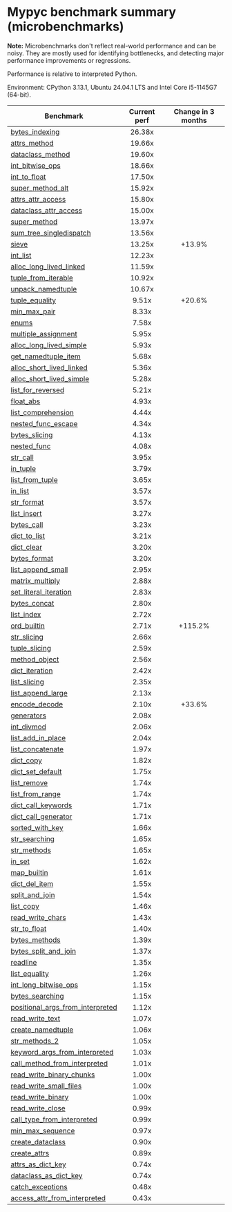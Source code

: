 # Mypyc benchmark summary (microbenchmarks)

**Note:** Microbenchmarks don't reflect real-world performance and can be noisy.
           They are mostly used for identifying bottlenecks, and detecting major performance
           improvements or regressions.

Performance is relative to interpreted Python.

Environment: CPython 3.13.1, Ubuntu 24.04.1 LTS and Intel Core i5-1145G7 (64-bit).

| Benchmark | Current perf | Change in 3 months |
| --- | :---: | :---: |
| [bytes_indexing](benchmarks/bytes_indexing.md) | 26.38x |  |
| [attrs_method](benchmarks/attrs_method.md) | 19.66x |  |
| [dataclass_method](benchmarks/dataclass_method.md) | 19.60x |  |
| [int_bitwise_ops](benchmarks/int_bitwise_ops.md) | 18.66x |  |
| [int_to_float](benchmarks/int_to_float.md) | 17.50x |  |
| [super_method_alt](benchmarks/super_method_alt.md) | 15.92x |  |
| [attrs_attr_access](benchmarks/attrs_attr_access.md) | 15.80x |  |
| [dataclass_attr_access](benchmarks/dataclass_attr_access.md) | 15.00x |  |
| [super_method](benchmarks/super_method.md) | 13.97x |  |
| [sum_tree_singledispatch](benchmarks/sum_tree_singledispatch.md) | 13.56x |  |
| [sieve](benchmarks/sieve.md) | 13.25x | +13.9% |
| [int_list](benchmarks/int_list.md) | 12.23x |  |
| [alloc_long_lived_linked](benchmarks/alloc_long_lived_linked.md) | 11.59x |  |
| [tuple_from_iterable](benchmarks/tuple_from_iterable.md) | 10.92x |  |
| [unpack_namedtuple](benchmarks/unpack_namedtuple.md) | 10.67x |  |
| [tuple_equality](benchmarks/tuple_equality.md) | 9.51x | +20.6% |
| [min_max_pair](benchmarks/min_max_pair.md) | 8.33x |  |
| [enums](benchmarks/enums.md) | 7.58x |  |
| [multiple_assignment](benchmarks/multiple_assignment.md) | 5.95x |  |
| [alloc_long_lived_simple](benchmarks/alloc_long_lived_simple.md) | 5.93x |  |
| [get_namedtuple_item](benchmarks/get_namedtuple_item.md) | 5.68x |  |
| [alloc_short_lived_linked](benchmarks/alloc_short_lived_linked.md) | 5.36x |  |
| [alloc_short_lived_simple](benchmarks/alloc_short_lived_simple.md) | 5.28x |  |
| [list_for_reversed](benchmarks/list_for_reversed.md) | 5.21x |  |
| [float_abs](benchmarks/float_abs.md) | 4.93x |  |
| [list_comprehension](benchmarks/list_comprehension.md) | 4.44x |  |
| [nested_func_escape](benchmarks/nested_func_escape.md) | 4.34x |  |
| [bytes_slicing](benchmarks/bytes_slicing.md) | 4.13x |  |
| [nested_func](benchmarks/nested_func.md) | 4.08x |  |
| [str_call](benchmarks/str_call.md) | 3.95x |  |
| [in_tuple](benchmarks/in_tuple.md) | 3.79x |  |
| [list_from_tuple](benchmarks/list_from_tuple.md) | 3.65x |  |
| [in_list](benchmarks/in_list.md) | 3.57x |  |
| [str_format](benchmarks/str_format.md) | 3.57x |  |
| [list_insert](benchmarks/list_insert.md) | 3.27x |  |
| [bytes_call](benchmarks/bytes_call.md) | 3.23x |  |
| [dict_to_list](benchmarks/dict_to_list.md) | 3.21x |  |
| [dict_clear](benchmarks/dict_clear.md) | 3.20x |  |
| [bytes_format](benchmarks/bytes_format.md) | 3.20x |  |
| [list_append_small](benchmarks/list_append_small.md) | 2.95x |  |
| [matrix_multiply](benchmarks/matrix_multiply.md) | 2.88x |  |
| [set_literal_iteration](benchmarks/set_literal_iteration.md) | 2.83x |  |
| [bytes_concat](benchmarks/bytes_concat.md) | 2.80x |  |
| [list_index](benchmarks/list_index.md) | 2.72x |  |
| [ord_builtin](benchmarks/ord_builtin.md) | 2.71x | +115.2% |
| [str_slicing](benchmarks/str_slicing.md) | 2.66x |  |
| [tuple_slicing](benchmarks/tuple_slicing.md) | 2.59x |  |
| [method_object](benchmarks/method_object.md) | 2.56x |  |
| [dict_iteration](benchmarks/dict_iteration.md) | 2.42x |  |
| [list_slicing](benchmarks/list_slicing.md) | 2.35x |  |
| [list_append_large](benchmarks/list_append_large.md) | 2.13x |  |
| [encode_decode](benchmarks/encode_decode.md) | 2.10x | +33.6% |
| [generators](benchmarks/generators.md) | 2.08x |  |
| [int_divmod](benchmarks/int_divmod.md) | 2.06x |  |
| [list_add_in_place](benchmarks/list_add_in_place.md) | 2.04x |  |
| [list_concatenate](benchmarks/list_concatenate.md) | 1.97x |  |
| [dict_copy](benchmarks/dict_copy.md) | 1.82x |  |
| [dict_set_default](benchmarks/dict_set_default.md) | 1.75x |  |
| [list_remove](benchmarks/list_remove.md) | 1.74x |  |
| [list_from_range](benchmarks/list_from_range.md) | 1.74x |  |
| [dict_call_keywords](benchmarks/dict_call_keywords.md) | 1.71x |  |
| [dict_call_generator](benchmarks/dict_call_generator.md) | 1.71x |  |
| [sorted_with_key](benchmarks/sorted_with_key.md) | 1.66x |  |
| [str_searching](benchmarks/str_searching.md) | 1.65x |  |
| [str_methods](benchmarks/str_methods.md) | 1.65x |  |
| [in_set](benchmarks/in_set.md) | 1.62x |  |
| [map_builtin](benchmarks/map_builtin.md) | 1.61x |  |
| [dict_del_item](benchmarks/dict_del_item.md) | 1.55x |  |
| [split_and_join](benchmarks/split_and_join.md) | 1.54x |  |
| [list_copy](benchmarks/list_copy.md) | 1.46x |  |
| [read_write_chars](benchmarks/read_write_chars.md) | 1.43x |  |
| [str_to_float](benchmarks/str_to_float.md) | 1.40x |  |
| [bytes_methods](benchmarks/bytes_methods.md) | 1.39x |  |
| [bytes_split_and_join](benchmarks/bytes_split_and_join.md) | 1.37x |  |
| [readline](benchmarks/readline.md) | 1.35x |  |
| [list_equality](benchmarks/list_equality.md) | 1.26x |  |
| [int_long_bitwise_ops](benchmarks/int_long_bitwise_ops.md) | 1.15x |  |
| [bytes_searching](benchmarks/bytes_searching.md) | 1.15x |  |
| [positional_args_from_interpreted](benchmarks/positional_args_from_interpreted.md) | 1.12x |  |
| [read_write_text](benchmarks/read_write_text.md) | 1.07x |  |
| [create_namedtuple](benchmarks/create_namedtuple.md) | 1.06x |  |
| [str_methods_2](benchmarks/str_methods_2.md) | 1.05x |  |
| [keyword_args_from_interpreted](benchmarks/keyword_args_from_interpreted.md) | 1.03x |  |
| [call_method_from_interpreted](benchmarks/call_method_from_interpreted.md) | 1.01x |  |
| [read_write_binary_chunks](benchmarks/read_write_binary_chunks.md) | 1.00x |  |
| [read_write_small_files](benchmarks/read_write_small_files.md) | 1.00x |  |
| [read_write_binary](benchmarks/read_write_binary.md) | 1.00x |  |
| [read_write_close](benchmarks/read_write_close.md) | 0.99x |  |
| [call_type_from_interpreted](benchmarks/call_type_from_interpreted.md) | 0.99x |  |
| [min_max_sequence](benchmarks/min_max_sequence.md) | 0.97x |  |
| [create_dataclass](benchmarks/create_dataclass.md) | 0.90x |  |
| [create_attrs](benchmarks/create_attrs.md) | 0.89x |  |
| [attrs_as_dict_key](benchmarks/attrs_as_dict_key.md) | 0.74x |  |
| [dataclass_as_dict_key](benchmarks/dataclass_as_dict_key.md) | 0.74x |  |
| [catch_exceptions](benchmarks/catch_exceptions.md) | 0.48x |  |
| [access_attr_from_interpreted](benchmarks/access_attr_from_interpreted.md) | 0.43x |  |

